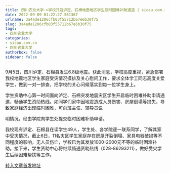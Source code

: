 ```yaml
---
title: 四川农业大学->学校开启泸定、石棉地震地区学生临时困难补助通道 | sicau.com.cn
date: 2022-09-09 01:22:27.561367
urlname: 3a4ade1206cfb03f55712b67e6b30f75
slug: 3a4ade1206cfb03f55712b67e6b30f75
tags: 
- 四川农业大学
categories:
- sicau.com.cn
- 四川农业大学
authorbox: false
sidebar: false
---
```

9月5日，四川泸定、石棉县发生6.8级地震。获此消息，学校高度重视，紧急部署我校地震地区学生家庭受灾情况摸排及关心慰问工作，要求全体学工同志高度关爱学生，做到一对一排查，把学校的关心问候落实到每一位学生身上。

学生资助中心第一时间面向泸定、石棉突发地震灾区学生开启临时困难补助申请通道，畅通学生资助热线。如同学们家中因地震造成人员伤害、房屋倒塌等损失，导致家庭经济出现临时困难，可向班主任、辅导员说
<!--more-->
明情况，经由学院向学生处提交临时困难补助申请。  

我校现有泸定、石棉县在读学生49人，学生处、各学院逐一联系同学，了解其家中受灾情况，截止6日，11名灾区学生家庭存在房屋开裂倒塌、家具电器破损等不同程度的影响，无人员伤亡，学校已为其发放1000-2000元不等的临时困难补助。接下来，学生资助中心将继续畅通资助热线（028-86293211），做好受灾学生后续困难帮扶等工作。  



[转入文章首发地址](https://news.sicau.edu.cn/info/1135/69431.htm)